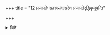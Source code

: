 +++
title = "12 प्रजापतेः सहस्रसंवत्सरेण प्रजापतेरृद्धिमृध्नुवन्ति"

+++

<details><summary>थिते</summary>

प्रजापतेः सहस्रसंवत्सरेण प्रजापतेरृद्धिमृध्नुवन्ति १२
</details>
